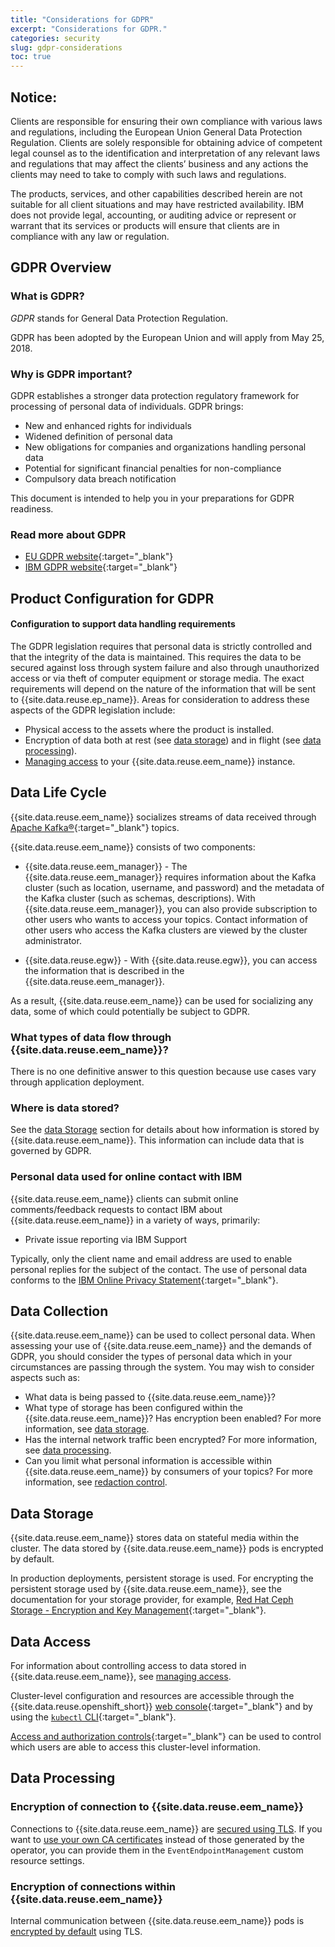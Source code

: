```yaml
---
title: "Considerations for GDPR"
excerpt: "Considerations for GDPR."
categories: security
slug: gdpr-considerations
toc: true
---
```


## Notice:

Clients are responsible for ensuring their own compliance with various laws
and regulations, including the European Union General Data Protection Regulation.
Clients are solely responsible for obtaining advice of competent legal counsel as to
the identification and interpretation of any relevant laws and regulations that may
affect the clients’ business and any actions the clients may need to take to comply
with such laws and regulations.

The products, services, and other capabilities
described herein are not suitable for all client situations and may have restricted
availability. IBM does not provide legal, accounting, or auditing advice or represent or
warrant that its services or products will ensure that clients are in compliance with
any law or regulation.

## GDPR Overview

### What is GDPR?

_GDPR_ stands for General Data Protection Regulation.

GDPR has been adopted by the European Union and will apply from May 25, 2018.

### Why is GDPR important?

GDPR establishes a stronger data protection regulatory framework for processing of personal data of individuals. GDPR brings:

- New and enhanced rights for individuals
- Widened definition of personal data
- New obligations for companies and organizations handling personal data
- Potential for significant financial penalties for non-compliance
- Compulsory data breach notification

This document is intended to help you in your preparations for GDPR readiness.

### Read more about GDPR

- [EU GDPR website](https://gdpr.eu/){:target="_blank"}
- [IBM GDPR website](https://www.ibm.com/data-responsibility/gdpr/){:target="_blank"}

## Product Configuration for GDPR

#### Configuration to support data handling requirements

The GDPR legislation requires that personal data is strictly controlled and that the
integrity of the data is maintained. This requires the data to be secured against loss
through system failure and also through unauthorized access or via theft of computer equipment or storage media.
The exact requirements will depend on the nature of the information that will be sent to {{site.data.reuse.ep_name}}.
Areas for consideration to address these aspects of the GDPR legislation include:

- Physical access to the assets where the product is installed.
- Encryption of data both at rest (see [data storage](#data-storage)) and in flight (see [data processing](#data-processing)).
- [Managing access](../managing-access) to your {{site.data.reuse.eem_name}} instance.

## Data Life Cycle

{{site.data.reuse.eem_name}} socializes streams of data received through [Apache Kafka®](https://kafka.apache.org/){:target="_blank"}
topics.

{{site.data.reuse.eem_name}} consists of two components:

- {{site.data.reuse.eem_manager}} - The {{site.data.reuse.eem_manager}} requires information about the Kafka cluster (such as location, username, and password) and the metadata of the Kafka cluster (such as schemas, descriptions). With {{site.data.reuse.eem_manager}}, you can also provide subscription to other users who wants to access your topics. Contact information of other users who access the Kafka clusters are viewed by the cluster administrator.

- {{site.data.reuse.egw}} - With {{site.data.reuse.egw}}, you can access the information that is described in the {{site.data.reuse.eem_manager}}.

As a result, {{site.data.reuse.eem_name}} can be used for socializing any data, some of which could potentially be subject to GDPR.

### What types of data flow through {{site.data.reuse.eem_name}}?

There is no one definitive answer to this question because use cases vary through application deployment.

### Where is data stored?

See the [data Storage](#data-storage) section for details about how information is stored by {{site.data.reuse.eem_name}}. This information can include data that is governed by GDPR.

### Personal data used for online contact with IBM

{{site.data.reuse.eem_name}} clients can submit online comments/feedback requests to contact IBM about {{site.data.reuse.eem_name}} in a variety of
ways, primarily:

- Private issue reporting via IBM Support

Typically, only the client name and email address are used to enable personal replies for the subject of the contact. The use of personal data conforms to the [IBM Online Privacy Statement](https://www.ibm.com/privacy/us/en/){:target="_blank"}.

## Data Collection

{{site.data.reuse.eem_name}} can be used to collect personal data. When assessing your use of {{site.data.reuse.eem_name}} and the demands of GDPR, you should consider the types of personal data which in your circumstances are passing through the system. You may wish to consider aspects such as:

- What data is being passed to {{site.data.reuse.eem_name}}?
- What type of storage has been configured within the {{site.data.reuse.eem_name}}? Has encryption been enabled? For more information, see [data storage](#data-storage).
- Has the internal network traffic been encrypted? For more information, see [data processing](#data-processing).
- Can you limit what personal information is accessible within {{site.data.reuse.eem_name}} by consumers of your topics? For more information, see [redaction control](../../describe/option-controls#redaction).

## Data Storage

{{site.data.reuse.eem_name}} stores data on stateful media within the cluster. The data stored by {{site.data.reuse.eem_name}} pods is encrypted by default.

In production deployments, persistent storage is used. For encrypting the persistent storage used by {{site.data.reuse.eem_name}}, see the documentation for your storage provider, for example, [Red Hat Ceph Storage - Encryption and Key Management](https://access.redhat.com/documentation/en-us/red_hat_ceph_storage/6/html/data_security_and_hardening_guide/assembly-encryption-and-key-management){:target="_blank"}.

## Data Access

For information about controlling access to data stored in {{site.data.reuse.eem_name}}, see [managing access](../managing-access).

Cluster-level configuration and resources are accessible through the {{site.data.reuse.openshift_short}} [web console](https://docs.openshift.com/container-platform/4.14/web_console/web-console.html){:target="_blank"} and by using the [`kubectl` CLI](https://kubernetes.io/docs/tasks/tools/){:target="_blank"}.

[Access and authorization controls](https://kubernetes.io/docs/reference/access-authn-authz/controlling-access/){:target="_blank"} can be used to control which users are able to access this cluster-level information.

## Data Processing

### Encryption of connection to {{site.data.reuse.eem_name}}

Connections to {{site.data.reuse.eem_name}} are [secured using TLS](../../installing/configuring/#configuring-tls). If you want to [use your own CA certificates](../../installing/configuring/#user-provided-ca-certificate) instead of those generated by the operator, you can provide them in the `EventEndpointManagement` custom resource settings.

### Encryption of connections within {{site.data.reuse.eem_name}}

Internal communication between {{site.data.reuse.eem_name}} pods is [encrypted by default](../../installing/configuring/#configuring-tls) using TLS.